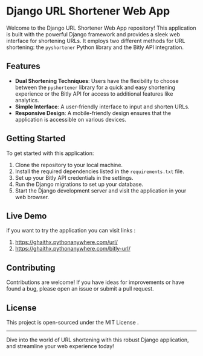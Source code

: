 # Django URL Shortener Web App

Welcome to the Django URL Shortener Web App repository! This application is built with the powerful Django framework and provides a sleek web interface for shortening URLs.
It employs two different methods for URL shortening: the `pyshortener` Python library and the Bitly API integration.

## Features

- **Dual Shortening Techniques**: Users have the flexibility to choose between the `pyshortener` library for a quick and easy shortening experience 
    or the Bitly API for access to additional features like analytics.
- **Simple Interface**: A user-friendly interface to input and shorten URLs.
- **Responsive Design**: A mobile-friendly design ensures that the application is accessible on various devices.


## Getting Started

To get started with this application:

1. Clone the repository to your local machine.
2. Install the required dependencies listed in the `requirements.txt` file.
3. Set up your Bitly API credentials in the settings.
4. Run the Django migrations to set up your database.
5. Start the Django development server and visit the application in your web browser.

## Live Demo 

if you want to try the application you can visit links :

1. https://ghaithx.pythonanywhere.com/url/
2. https://ghaithx.pythonanywhere.com/bitly-url/
   
## Contributing

Contributions are welcome! If you have ideas for improvements or have found a bug, please open an issue or submit a pull request.

## License

This project is open-sourced under the MIT License .

---

Dive into the world of URL shortening with this robust Django application, and streamline your web experience today!
